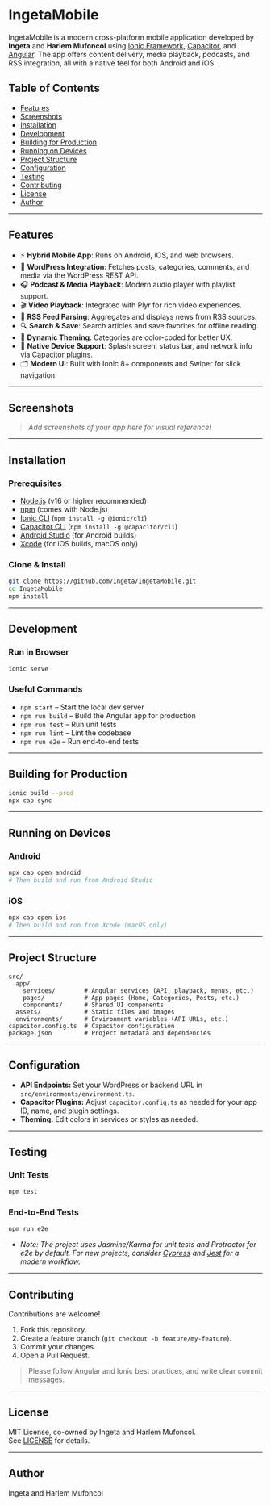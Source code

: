 # IngetaMobile

IngetaMobile is a modern cross-platform mobile application developed by **Ingeta** and **Harlem Mufoncol** using [Ionic Framework](https://ionicframework.com/), [Capacitor](https://capacitorjs.com/), and [Angular](https://angular.io/). The app offers content delivery, media playback, podcasts, and RSS integration, all with a native feel for both Android and iOS.

## Table of Contents

- [Features](#features)
- [Screenshots](#screenshots)
- [Installation](#installation)
- [Development](#development)
- [Building for Production](#building-for-production)
- [Running on Devices](#running-on-devices)
- [Project Structure](#project-structure)
- [Configuration](#configuration)
- [Testing](#testing)
- [Contributing](#contributing)
- [License](#license)
- [Author](#author)

---

## Features

- ⚡ **Hybrid Mobile App**: Runs on Android, iOS, and web browsers.
- 📰 **WordPress Integration**: Fetches posts, categories, comments, and media via the WordPress REST API.
- 🎧 **Podcast & Media Playback**: Modern audio player with playlist support.
- 🎬 **Video Playback**: Integrated with Plyr for rich video experiences.
- 📰 **RSS Feed Parsing**: Aggregates and displays news from RSS sources.
- 🔍 **Search & Save**: Search articles and save favorites for offline reading.
- 🎨 **Dynamic Theming**: Categories are color-coded for better UX.
- 🚀 **Native Device Support**: Splash screen, status bar, and network info via Capacitor plugins.
- 🗂️ **Modern UI**: Built with Ionic 8+ components and Swiper for slick navigation.

---

## Screenshots

> _Add screenshots of your app here for visual reference!_

---

## Installation

### Prerequisites

- [Node.js](https://nodejs.org/) (v16 or higher recommended)
- [npm](https://www.npmjs.com/) (comes with Node.js)
- [Ionic CLI](https://ionicframework.com/docs/cli) (`npm install -g @ionic/cli`)
- [Capacitor CLI](https://capacitorjs.com/docs/getting-started) (`npm install -g @capacitor/cli`)
- [Android Studio](https://developer.android.com/studio) (for Android builds)
- [Xcode](https://developer.apple.com/xcode/) (for iOS builds, macOS only)

### Clone & Install

```bash
git clone https://github.com/Ingeta/IngetaMobile.git
cd IngetaMobile
npm install
```

---

## Development

### Run in Browser

```bash
ionic serve
```

### Useful Commands

- `npm start` – Start the local dev server
- `npm run build` – Build the Angular app for production
- `npm run test` – Run unit tests
- `npm run lint` – Lint the codebase
- `npm run e2e` – Run end-to-end tests

---

## Building for Production

```bash
ionic build --prod
npx cap sync
```

---

## Running on Devices

### Android

```bash
npx cap open android
# Then build and run from Android Studio
```

### iOS

```bash
npx cap open ios
# Then build and run from Xcode (macOS only)
```

---

## Project Structure

```
src/
  app/
    services/        # Angular services (API, playback, menus, etc.)
    pages/           # App pages (Home, Categories, Posts, etc.)
    components/      # Shared UI components
  assets/            # Static files and images
  environments/      # Environment variables (API URLs, etc.)
capacitor.config.ts  # Capacitor configuration
package.json         # Project metadata and dependencies
```

---

## Configuration

- **API Endpoints:** Set your WordPress or backend URL in `src/environments/environment.ts`.
- **Capacitor Plugins:** Adjust `capacitor.config.ts` as needed for your app ID, name, and plugin settings.
- **Theming:** Edit colors in services or styles as needed.

---

## Testing

### Unit Tests

```bash
npm test
```

### End-to-End Tests

```bash
npm run e2e
```

- _Note: The project uses Jasmine/Karma for unit tests and Protractor for e2e by default. For new projects, consider [Cypress](https://www.cypress.io/) and [Jest](https://jestjs.io/) for a modern workflow._

---

## Contributing

Contributions are welcome!  
1. Fork this repository.
2. Create a feature branch (`git checkout -b feature/my-feature`).
3. Commit your changes.
4. Open a Pull Request.

> Please follow Angular and Ionic best practices, and write clear commit messages.

---

## License

MIT License, co-owned by Ingeta and Harlem Mufoncol.  
See [LICENSE](LICENSE) for details.

---

## Author

Ingeta and Harlem Mufoncol
